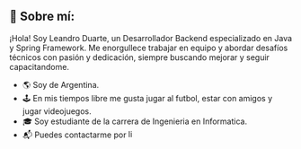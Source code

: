 ## 👋 Sobre mí:
¡Hola! Soy Leandro Duarte, un Desarrollador Backend especializado en Java y Spring Framework. Me enorgullece trabajar en equipo y abordar desafíos técnicos con pasión y dedicación, siempre buscando mejorar y seguir capacitandome.

- 🌎 Soy de Argentina.
- 🕹 En mis tiempos libre me gusta jugar al futbol, estar con amigos y jugar videojuegos.
- 🎓 Soy estudiante de la carrera de Ingenieria en Informatica.
- 📬 Puedes contactarme por [<img src='https://img.shields.io/badge/linkedin-%230077B5.svg?style=for-the-badge&logo=linkedin&logoColor=white' alt='linkedin' height='15'>](https://www.linkedin.com/in/fd/)
